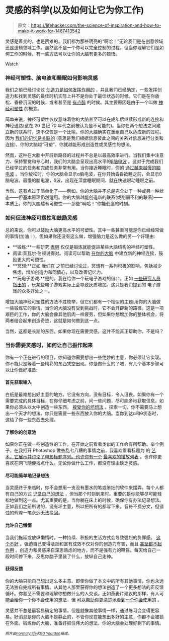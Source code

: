 # 灵感的科学(以及如何让它为你工作)

> 原文：<https://lifehacker.com/the-science-of-inspiration-and-how-to-make-it-work-for-1467413542>

灵感是善变的，也是困难的。我们都为那些明亮的“啊哈！”无论我们是在创意领域还是逻辑领域工作。虽然这不是一个你可以完全控制的过程，但当你理解它们是如何工作的时候，有一些方法可以让你的大脑有更多的顿悟。

Watch

### 神经可塑性、脑电波和睡眠如何影响灵感

我们之前已经讨论过 [创造力是如何发挥作用的](https://lifehacker.com/how-to-find-your-creative-sweet-spot-5885641) ，并且我们已经确定，一些发挥创造力和找到灵感的最佳时机实际上并不是你处于最佳状态的时候。它们是在你放松、昏昏沉沉的时候，或者甚至是 [有点醉](http://www.sciencedirect.com/science/article/pii/S1053810012000037) 的时候。其主要原因是由于一个叫做 [神经可塑性](http://en.wikipedia.org/wiki/Neuroplasticity) 的概念。

简单来说，神经可塑性仅仅意味着你的大脑甚至可以在成年后继续形成新的连接和神经通路(这在 20 世纪 70 年代之前被认为是不可能的)。当你在两个想法之间建立新的联系时，这不仅仅是一个比喻。你的大脑确实在重组自己以适应新的过程。因为 [我们的记忆是关联的](http://www.apa.org/science/about/psa/2005/02/suzuki.aspx) (意思是我们根据信息彼此之间的关系对信息进行分类和连接)，你的大脑越“可塑”，你就越能形成创造性或灵感性的想法。

然而，这种在大脑中开辟新路径的过程并不总是以最高效率进行。当我们集中注意力、保持警觉和专心时，我们的大脑会呈现出高水平的[β脑电波](http://en.wikipedia.org/wiki/Beta_brain_wave) 。这对于完成我们已经学过的任务和完成任务非常有用。当你接近睡眠时，你的 [通过越来越慢的脑电波](http://psychcentral.com/lib/stages-of-sleep/0002073) 。当你放松时，你的大脑会显示α脑电波，在你开始昏昏欲睡之前，会显示θ脑电波。最慢的脑电波，δ波，出现在深度睡眠期间，就在快速眼动睡眠之前。

当然，这有点过于简单化了——例如，你的大脑并不总是完全处于一种或另一种状态——但基本原理仍然适用。你的大脑越能创造新的联系(或削弱不利的联系)——本质上，你的大脑越有可塑性——那些“啊哈！”你能创造的时刻。

### 如何促进神经可塑性和鼓励灵感

总的来说，你可以鼓励大脑更高水平的可塑性。其中一些甚至可能是你已经经常做的事情(加油！)，但如果你还没有这么做，增强脑力是这么做的另一个好理由:

*   **锻炼:**一些研究 [表明](http://www.ncbi.nlm.nih.gov/pubmed/23623982) 仅仅是锻炼就能促进某些大脑结构的神经可塑性。
*   阅读:莱瓦尔·伯顿说得对。阅读可以帮助 [在你的大脑](http://cltlblog.wordpress.com/2009/01/21/the-benefits-of-deep-reading-neuroplasticity-in-action/) 中建立新的神经连接，鼓励更大的可塑性。
*   **冥想:**正如 [我们在](http://lifehacker.com/what-happens-to-the-brain-when-you-meditate-and-how-it-1202533314) 之前已经讨论过，冥想有一系列积极的影响，包括减少焦虑，增加创造力和同情心，以及改善记忆力。
*   **玩电子游戏:**是的，我在给你一个玩电子游戏的借口。正如 [一些研究人员指出的](http://lifehacker.com/study-shows-playing-video-games-really-can-make-your-br-1459504489) ，玩某些电子游戏实际上会导致灰质增加。这只是我们提到的 电子游戏的众多好处之一。

增加大脑神经可塑性的方法不胜枚举，但它们都有一个相似的主题:用你的大脑做一些锻炼它的事情。当你的大脑没有受到挑战时，它不会开辟新的路径。这是一项艰巨的工作，你的大脑会像其他肌肉一样疲劳，但如果你想增加你的整体机会，将两者结合起来创造奇迹，这就是如何做到这一点。

当然，这都是长期的东西。如果你现在需要灵感，这并不能真正帮助你，不是吗？

### 当你需要灵感时，如何让自己振作起来

你有一个正在进行的项目，你知道你需要想出一些绝妙的主意，你必须让它实现。你不能只是等着一些精彩的东西凭空出现。你是做什么的？嗯，有几个基本步骤可以让你做好准备:

#### 首先获取输入

白纸是最难想出好主意的地方。它没有方向，没有目标，令人沮丧。如果你有一个需要完成的具体目标，在你仔细考虑之前，问一些问题，尽可能多地获取信息。如果你必须从以太中创造一些东西， [接受你的坏想法](https://lifehacker.com/beat-creativity-blocks-by-embracing-your-bad-ideas-5884554) 。探索一切。你不需要马上想出一个天才的想法。你只是需要一些东西放入你的大脑。当你到达α和θ状态时，这给了你一些东西去处理。

#### 了解你的创意池

如果你正在做一些创造性的工作，在开始之前看看类似的工作会有所帮助。举个例子，在我打开 Photoshop 做些乱七八糟的事情之前，我喜欢看看标题为 的 [艺术，它展示并讨论了电影标题序列。也许你有一个](http://artofthetitle.com) [最喜欢的播放列表](https://lifehacker.com/show-us-your-work-playlist-818862320) 。也许你更喜欢在网飞随便找点什么。无论你做什么工作，都没有理由缺乏灵感。

#### 尽可能简单地记录想法

当灵感终于来临时，你不会想用一支没有墨水的笔或笨拙的软件来摆弄。每个人都有自己的方式 [记录自己的想法](https://lifehacker.com/how-do-you-capture-your-eureka-moments-5924377) ，但当那个时刻到来时，重要的是你能够尽可能轻松地做到这一点。尤其重要的是，当你躺在床上的时候，确保你有办法记录想法。正如我们之前所说的，没有坏主意，所以把所有的都写下来。音符不费分文，但错过的辉煌一笔永远无法挽回。

#### 允许自己懒惰

当我们拖延或放纵懒惰时，一种持续、积极的生活方式会导致强烈的负罪感。 [这个不好](https://lifehacker.com/in-defense-of-procrastination-when-to-prioritize-doing-5901013) 。强迫自己变得活跃和富有成效不仅对你的创造力有害，而且 [甚至都不起作用](http://lifehacker.com/work-only-your-good-hours-to-become-more-productive-5810290) 。创造力和灵感来自深思熟虑的地方，而不是强有力的鞭笞。每天给自己一段时间停下来，反思你脑子里装了什么，放纵自己走神。

#### 获得反馈

你的大脑只能自己想出这么多主意。即使你做了本文中的所有其他事情，你也永远无法独自完成所有事情。从其他人那里获得你的想法创造了一个更多想法的正反馈循环。你甚至不需要和理解你想做什么的人交谈。正如燕麦片建议的那样，有人可能会给你一个你不会使用的想法，但 [可以帮助你更清楚地看到一个你会使用的](http://theoatmeal.com/comics/making_things) 。

灵感并不总是最容易确定的事情，但是就像其他事情一样，通过练习会变得更容易。好消息是你的大脑不是静止的，不管你现在能想出多好的主意，你都不会被锁在外面。锻炼你的大脑，准备好抓住伟大的想法，你的大脑会处理好剩下的事情。

<small>*照片由*</small>[<small>*normaly life*</small>](http://www.flickr.com/photos/normalityrelief/3075723695/)<small>*和*</small>[<small>*Ed Yourdon*</small>](http://www.flickr.com/photos/yourdon/3586918153/)<small>*组成。*</small>